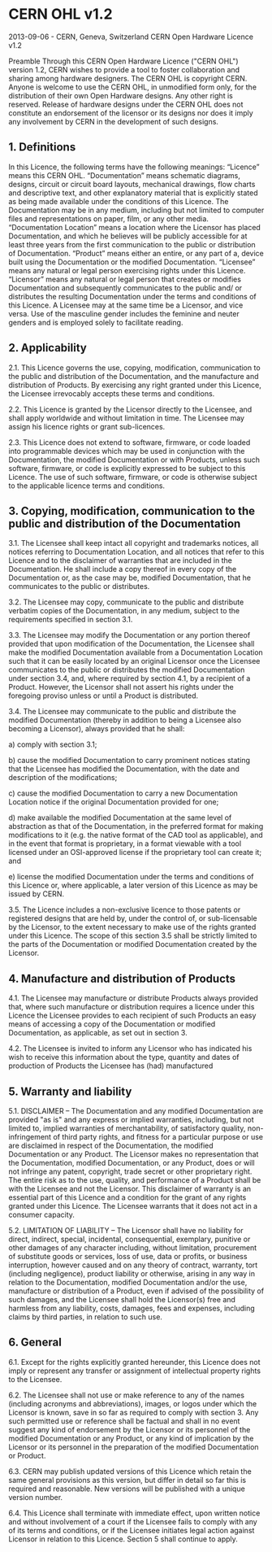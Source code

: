 # CERN OHL v1.2
2013-09-06 - CERN, Geneva, Switzerland
CERN Open Hardware Licence v1.2

Preamble
Through this CERN Open Hardware Licence ("CERN OHL") version 1.2, CERN wishes to provide a tool to foster collaboration and sharing among hardware designers. The CERN OHL is copyright CERN. Anyone is welcome to use the CERN OHL, in unmodified form only, for the distribution of their own Open Hardware designs. Any other right is reserved. Release of hardware designs under the CERN OHL does not constitute an endorsement of the licensor or its designs nor does it imply any involvement by CERN in the development of such designs.

## 1. Definitions
In this Licence, the following terms have the following meanings:
“Licence” means this CERN OHL.
“Documentation” means schematic diagrams, designs, circuit or circuit board layouts, mechanical drawings, flow charts and descriptive text, and other explanatory material that is explicitly stated as being made available under the conditions of this Licence. The Documentation may be in any medium, including but not limited to computer files and representations on paper, film, or any other media.
“Documentation Location” means a location where the Licensor has placed Documentation, and which he believes will be publicly accessible for at least three years from the first communication to the public or distribution of Documentation.
“Product” means either an entire, or any part of a, device built using the Documentation or the modified Documentation.
“Licensee” means any natural or legal person exercising rights under this Licence.
“Licensor” means any natural or legal person that creates or modifies Documentation and subsequently communicates to the public and/ or distributes the resulting Documentation under the terms and conditions of this Licence.
A Licensee may at the same time be a Licensor, and vice versa.
Use of the masculine gender includes the feminine and neuter genders and is employed solely to facilitate reading.

## 2. Applicability
2.1. This Licence governs the use, copying, modification, communication to the public and distribution of the Documentation, and the manufacture and distribution of Products. By exercising any right granted under this Licence, the Licensee irrevocably accepts these terms and conditions.

2.2. This Licence is granted by the Licensor directly to the Licensee, and shall apply worldwide and without limitation in time. The Licensee may assign his licence rights or grant sub-licences.

2.3. This Licence does not extend to software, firmware, or code loaded into programmable devices which may be used in conjunction with the Documentation, the modified Documentation or with Products, unless such software, firmware, or code is explicitly expressed to be subject to this Licence. The use of such software, firmware, or code is otherwise subject to the applicable licence terms and conditions.

## 3. Copying, modification, communication to the public and distribution of the Documentation
3.1. The Licensee shall keep intact all copyright and trademarks notices, all notices referring to Documentation Location, and all notices that refer to this Licence and to the disclaimer of warranties that are included in the Documentation. He shall include a copy thereof in every copy of the Documentation or, as the case may be, modified Documentation, that he communicates to the public or distributes.

3.2. The Licensee may copy, communicate to the public and distribute verbatim copies of the Documentation, in any medium, subject to the requirements specified in section 3.1.

3.3. The Licensee may modify the Documentation or any portion thereof provided that upon modification of the Documentation, the Licensee shall make the modified Documentation available from a Documentation Location such that it can be easily located by an original Licensor once the Licensee communicates to the public or distributes the modified Documentation under section 3.4, and, where required by section 4.1, by a recipient of a Product. However, the Licensor shall not assert his rights under the foregoing proviso unless or until a Product is distributed.

3.4. The Licensee may communicate to the public and distribute the modified Documentation (thereby in addition to being a Licensee also becoming a Licensor), always provided that he shall:

   a) comply with section 3.1;

   b) cause the modified Documentation to carry prominent notices stating that the Licensee has modified the Documentation, with the date and description of the modifications;

   c) cause the modified Documentation to carry a new Documentation Location notice if the original Documentation provided for one;

   d) make available the modified Documentation at the same level of abstraction as that of the Documentation, in the preferred format for making modifications to it (e.g. the native format of the CAD tool as applicable), and in the event that format is proprietary, in a format viewable with a tool licensed under an OSI-approved license if the proprietary tool can create it; and

   e) license the modified Documentation under the terms and conditions of this Licence or, where applicable, a later version of this Licence as may be issued by CERN.

3.5. The Licence includes a non-exclusive licence to those patents or registered designs that are held by, under the control of, or sub-licensable by the Licensor, to the extent necessary to make use of the rights granted under this Licence. The scope of this section 3.5 shall be strictly limited to the parts of the Documentation or modified Documentation created by the Licensor.

## 4. Manufacture and distribution of Products
4.1. The Licensee may manufacture or distribute Products always provided that, where such manufacture or distribution requires a licence under this Licence the Licensee provides to each recipient of such Products an easy means of accessing a copy of the Documentation or modified Documentation, as applicable, as set out in section 3.

4.2. The Licensee is invited to inform any Licensor who has indicated his wish to receive this information about the type, quantity and dates of production of Products the Licensee has (had) manufactured

## 5. Warranty and liability
5.1. DISCLAIMER – The Documentation and any modified Documentation are provided "as is" and any express or implied warranties, including, but not limited to, implied warranties of merchantability, of satisfactory quality, non-infringement of third party rights, and fitness for a particular purpose or use are disclaimed in respect of the Documentation, the modified Documentation or any Product. The Licensor makes no representation that the Documentation, modified Documentation, or any Product, does or will not infringe any patent, copyright, trade secret or other proprietary right. The entire risk as to the use, quality, and performance of a Product shall be with the Licensee and not the Licensor. This disclaimer of warranty is an essential part of this Licence and a condition for the grant of any rights granted under this Licence. The Licensee warrants that it does not act in a consumer capacity.

5.2. LIMITATION OF LIABILITY – The Licensor shall have no liability for direct, indirect, special, incidental, consequential, exemplary, punitive or other damages of any character including, without limitation, procurement of substitute goods or services, loss of use, data or profits, or business interruption, however caused and on any theory of contract, warranty, tort (including negligence), product liability or otherwise, arising in any way in relation to the Documentation, modified Documentation and/or the use, manufacture or distribution of a Product, even if advised of the possibility of such damages, and the Licensee shall hold the Licensor(s) free and harmless from any liability, costs, damages, fees and expenses, including claims by third parties, in relation to such use.

## 6. General
6.1. Except for the rights explicitly granted hereunder, this Licence does not imply or represent any transfer or assignment of intellectual property rights to the Licensee.

6.2. The Licensee shall not use or make reference to any of the names (including acronyms and abbreviations), images, or logos under which the Licensor is known, save in so far as required to comply with section 3. Any such permitted use or reference shall be factual and shall in no event suggest any kind of endorsement by the Licensor or its personnel of the modified Documentation or any Product, or any kind of implication by the Licensor or its personnel in the preparation of the modified Documentation or Product.

6.3. CERN may publish updated versions of this Licence which retain the same general provisions as this version, but differ in detail so far this is required and reasonable. New versions will be published with a unique version number.

6.4. This Licence shall terminate with immediate effect, upon written notice and without involvement of a court if the Licensee fails to comply with any of its terms and conditions, or if the Licensee initiates legal action against Licensor in relation to this Licence. Section 5 shall continue to apply.
